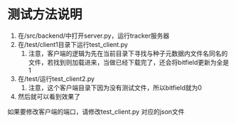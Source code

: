 # 测试方法说明

1. 在/src/backend/中打开server.py，运行tracker服务器
1. 在/test/client1目录下运行test_client.py
    1. 注意，客户端的逻辑为先在当前目录下寻找与种子元数据内文件名同名的文件，若找到则加载进来，当做已经下载完了，还会将bitfield更新为全是1
1. 在/test/运行test_client2.py
    1. 注意，这个客户端目录下因为没有测试文件，所以bitfield就为0
1. 然后就可以看到效果了

如果要修改客户端的端口，请修改test_client.py 对应的json文件